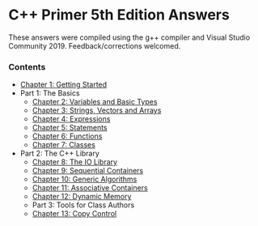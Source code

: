 # C++ Primer 5th Edition Answers

These answers were compiled using the g++ compiler and Visual Studio Community 2019. Feedback/corrections welcomed.

### Contents

* [Chapter 1: Getting Started](https://github.com/ss-haze/cpp_primer/tree/main/ch01)
* Part 1: The Basics
  + [Chapter 2: Variables and Basic Types](https://github.com/ss-haze/cpp_primer/tree/main/ch02)
  + [Chapter 3: Strings, Vectors and Arrays](https://github.com/ss-haze/cpp_primer/tree/main/ch03)
  + [Chapter 4: Expressions](https://github.com/ss-haze/cpp_primer/tree/main/ch04)
  + [Chapter 5: Statements](https://github.com/ss-haze/cpp_primer/tree/main/ch05)
  + [Chapter 6: Functions](https://github.com/ss-haze/cpp_primer/tree/main/ch06)
  + [Chapter 7: Classes](https://github.com/ss-haze/cpp_primer/tree/main/ch07)
* Part 2: The C++ Library
  + [Chapter 8: The IO Library](https://github.com/ss-haze/cpp_primer/tree/main/ch08)
  + [Chapter 9: Sequential Containers](https://github.com/ss-haze/cpp_primer/tree/main/ch09)
  + [Chapter 10: Generic Algorithms](https://github.com/ss-haze/cpp_primer/tree/main/ch10)
  + [Chapter 11: Associative Containers](https://github.com/ss-haze/cpp_primer/tree/main/ch11)
  + [Chapter 12: Dynamic Memory](https://github.com/ss-haze/cpp_primer/tree/main/ch12)
  * Part 3: Tools for Class Authors
  + [Chapter 13: Copy Control](https://github.com/ss-haze/cpp_primer/tree/main/ch13)